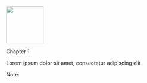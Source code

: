   <div class="chapter-center">
    <img width="100px" src="images/github/github-icon.svg">
    <div class="column2">
      <p class="title">Chapter 1</p>
      <p class="subtitle">Lorem ipsum dolor sit amet, consectetur adipiscing elit</p>
    </div>
  </div>

<!-- Add some speaker notes -->
Note:
